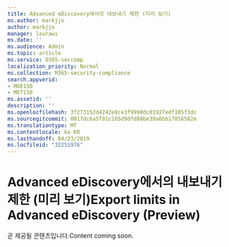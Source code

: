 ```yaml
---
title: Advanced eDiscovery에서의 내보내기 제한 (미리 보기)
ms.author: markjjo
author: markjjo
manager: laurawi
ms.date: ''
ms.audience: Admin
ms.topic: article
ms.service: O365-seccomp
localization_priority: Normal
ms.collection: M365-security-compliance
search.appverid:
- MOE150
- MET150
ms.assetid: ''
description: ''
ms.openlocfilehash: 3f273152d4242e8ce3f9990dc01927edf105f3dc
ms.sourcegitcommit: 0017dc6a5f81c165d9dfd88be39a6bb17856582e
ms.translationtype: MT
ms.contentlocale: ko-KR
ms.lasthandoff: 04/23/2019
ms.locfileid: "32251976"
---
```

# <a name="export-limits-in-advanced-ediscovery-preview"></a><span data-ttu-id="4dd4c-102">Advanced eDiscovery에서의 내보내기 제한 (미리 보기)</span><span class="sxs-lookup"><span data-stu-id="4dd4c-102">Export limits in Advanced eDiscovery (Preview)</span></span>

<span data-ttu-id="4dd4c-103">곧 제공될 콘텐츠입니다.</span><span class="sxs-lookup"><span data-stu-id="4dd4c-103">Content coming soon.</span></span>